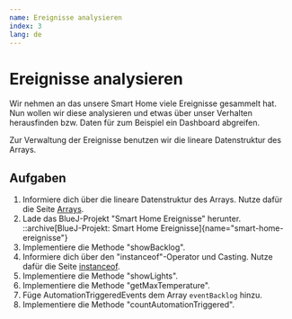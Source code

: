 ```yaml
---
name: Ereignisse analysieren
index: 3
lang: de
---
```


# Ereignisse analysieren

Wir nehmen an das unsere Smart Home viele Ereignisse gesammelt hat. Nun wollen wir diese analysieren und etwas über unser Verhalten herausfinden bzw. Daten für zum Beispiel ein Dashboard abgreifen.

Zur Verwaltung der Ereignisse benutzen wir die lineare Datenstruktur des Arrays.

## Aufgaben

1. Informiere dich über die lineare Datenstruktur des Arrays. Nutze dafür die Seite [Arrays](/oop/arrays).
2. Lade das BlueJ-Projekt "Smart Home Ereignisse" herunter.
::archive[BlueJ-Projekt: Smart Home Ereignisse]{name="smart-home-ereignisse"}
3. Implementiere die Methode "showBacklog".
4. Informiere dich über den "instanceof"-Operator und Casting. Nutze dafür die Seite [instanceof](https://www.learnj.de/doku.php?id=klassen2:casting:start).
5. Implementiere die Methode "showLights".
6. Implementiere die Methode "getMaxTemperature".
7. Füge AutomationTriggeredEvents dem Array `eventBacklog` hinzu.
7. Implementiere die Methode "countAutomationTriggered".


